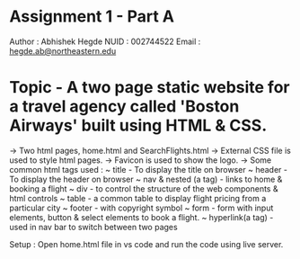 # Assignment 1 - Part A
Author : Abhishek Hegde
NUID : 002744522
Email : hegde.ab@northeastern.edu

# Topic - A two page static website for a travel agency called 'Boston Airways' built using HTML & CSS.
-> Two html pages, home.html and SearchFlights.html
-> External CSS file is used to style html pages.
-> Favicon is used to show the logo.
-> Some common html tags used :
    ~ title - To display the title on browser
    ~ header - To display the header on browser
    ~ nav & nested (a tag) - links to home & booking a flight
    ~ div - to control the structure of the web components & html controls
    ~ table - a common table to display flight pricing from a particular city
    ~ footer - with copyright symbol
    ~ form - form with input elements, button & select elements to book a flight.
    ~ hyperlink(a tag) - used in nav bar to switch between two pages

Setup : 
Open home.html file in vs code and run the code using live server.